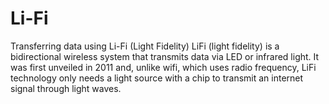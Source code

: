 # Li-Fi
Transferring data using Li-Fi (Light Fidelity)
  LiFi (light fidelity) is a bidirectional wireless system that transmits data via LED or infrared light. It was first unveiled in 2011 and, unlike wifi, which uses radio frequency, LiFi technology only needs a light source with a chip to transmit an internet signal through light waves.
